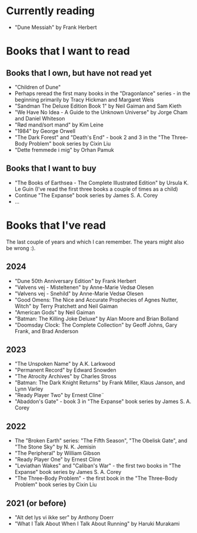 # Currently reading
* "Dune Messiah" by Frank Herbert

# Books that I want to read

## Books that I own, but have not read yet
* "Children of Dune"
* Perhaps reread the first many books in the "Dragonlance" series - in the beginning primarily by Tracy Hickman and Margaret Weis 
* "Sandman The Deluxe Edition Book 1" by Neil Gaiman and Sam Kieth
* "We Have No Idea - A Guide to the Unknown Universe" by Jorge Cham and Daniel Whiteson
* "Rød mand/sort mand" by Kim Leine
* "1984" by George Orwell
* "The Dark Forest" and "Death's End" - book 2 and 3 in the "The Three-Body Problem" book series by Cixin Liu
* "Dette fremmede i mig" by Orhan Pamuk

## Books that I want to buy
* "The Books of Earthsea - The Complete Illustrated Edition" by Ursula K. Le Guin (I've read the first three books a couple of times as a child)
* Continue "The Expanse" book series by James S. A. Corey
* ...

# Books that I've read

The last couple of years and which I can remember. The years might also be wrong :).

## 2024
* "Dune 50th Anniversary Edition" by Frank Herbert
* "Vølvens vej - Misteltenen" by Anne-Marie Vedsø Olesen
* "Vølvens vej - Snehild" by Anne-Marie Vedsø Olesen
* "Good Omens: The Nice and Accurate Prophecies of Agnes Nutter, Witch" by Terry Pratchett and Neil Gaiman
* "American Gods" by Neil Gaiman
* "Batman: The Killing Joke Deluxe" by Alan Moore and Brian Bolland
* "Doomsday Clock: The Complete Collection" by Geoff Johns, Gary Frank, and Brad Anderson

## 2023
* "The Unspoken Name" by A.K. Larkwood
* "Permanent Record" by Edward Snowden
* "The Atrocity Archives" by Charles Stross
* "Batman: The Dark Knight Returns" by Frank Miller, Klaus Janson, and Lynn Varley
* "Ready Player Two" by Ernest Cline¨
* "Abaddon's Gate" - book 3 in "The Expanse" book series by James S. A. Corey

## 2022
* The "Broken Earth" series: "The Fifth Season", "The Obelisk Gate", and "The Stone Sky" by  N. K. Jemisin
* "The Peripheral" by William Gibson
* "Ready Player One" by Ernest Cline
* "Leviathan Wakes" and "Caliban's War" - the first two books in "The Expanse" book series by James S. A. Corey
* "The Three-Body Problem" - the first book in the "The Three-Body Problem" book series by Cixin Liu

## 2021 (or before)
* "Alt det lys vi ikke ser" by Anthony Doerr
* "What I Talk About When I Talk About Running" by Haruki Murakami